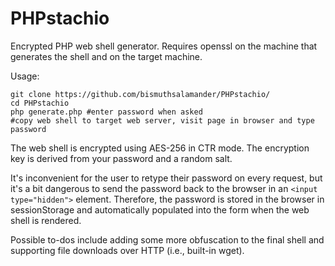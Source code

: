 # PHPstachio
Encrypted PHP web shell generator.  Requires openssl on the machine that generates the shell and on the target machine.

Usage:

```
git clone https://github.com/bismuthsalamander/PHPstachio/
cd PHPstachio
php generate.php #enter password when asked
#copy web shell to target web server, visit page in browser and type password
```

The web shell is encrypted using AES-256 in CTR mode.  The encryption key is derived from your password and a random salt.

It's inconvenient for the user to retype their password on every request, but it's a bit dangerous to send the password back to the browser in an `<input type="hidden">` element.  Therefore, the password is stored in the browser in sessionStorage and automatically populated into the form when the web shell is rendered.

Possible to-dos include adding some more obfuscation to the final shell and supporting file downloads over HTTP (i.e., built-in wget).